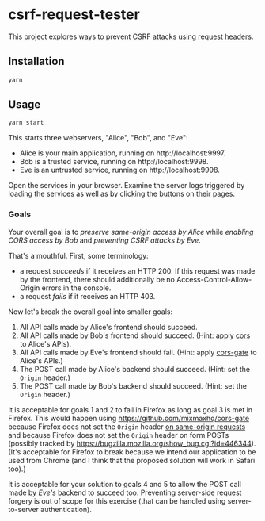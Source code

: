 # csrf-request-tester

This project explores ways to prevent CSRF attacks [using request headers](https://www.owasp.org/index.php/Cross-Site_Request_Forgery_(CSRF)_Prevention_Cheat_Sheet#Verifying_Same_Origin_with_Standard_Headers).

## Installation

```sh
yarn
```

## Usage

```sh
yarn start
```

This starts three webservers, "Alice", "Bob", and "Eve":

  * Alice is your main application, running on http://localhost:9997.
  * Bob is a trusted service, running on http://localhost:9998.
  * Eve is an untrusted service, running on http://localhost:9998.

Open the services in your browser. Examine the server logs triggered by loading the services as well
as by clicking the buttons on their pages.

### Goals

Your overall goal is to _preserve same-origin access by Alice_ while _enabling CORS access by Bob_ and
_preventing CSRF attacks by Eve_.

That's a mouthful. First, some terminology:

* a request _succeeds_ if it receives an HTTP 200. If this request was made by the frontend, there should
additionally be no Access-Control-Allow-Origin errors in the console.
* a request _fails_ if it receives an HTTP 403.

Now let's break the overall goal into smaller goals:

1. All API calls made by Alice's frontend should succeed.
2. All API calls made by Bob's frontend should succeed. (Hint: apply [cors](https://github.com/expressjs/cors) to Alice's APIs).
3. All API calls made by Eve's frontend should fail. (Hint: apply [cors-gate](https://github.com/mixmaxhq/cors-gate) to Alice's APIs.)
4. The POST call made by Alice's backend should succeed. (Hint: set the `Origin` header.)
5. The POST call made by Bob's backend should succeed. (Hint: set the `Origin` header.)

It is acceptable for goals 1 and 2 to fail in Firefox as long as goal 3 is met in Firefox. This
would happen using https://github.com/mixmaxhq/cors-gate because Firefox does not set the `Origin`
header [on same-origin requests](http://stackoverflow.com/a/15514049/495611) and because Firefox
does not set the `Origin` header on form POSTs (possibly tracked by https://bugzilla.mozilla.org/show_bug.cgi?id=446344).
(It's acceptable for Firefox to break because we intend our application to be used from Chrome (and
I think that the proposed solution will work in Safari too).)

It is acceptable for your solution to goals 4 and 5 to allow the POST call made by _Eve's_ backend
to succeed too. Preventing server-side request forgery is out of scope for this exercise (that can
be handled using server-to-server authentication).
